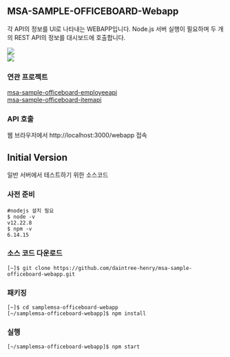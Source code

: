 ## MSA-SAMPLE-OFFICEBOARD-Webapp
각 API의 정보를 UI로 나타내는 WEBAPP입니다. Node.js 서버 실행이 필요하며 두 개의 REST API의 정보를 대시보드에 호출합니다.

![](images/architecture.png)  
![](images/dashboard.png)  

### 연관 프로젝트
[msa-sample-officeboard-employeeapi](https://github.com/daintree-henry/msa-sample-officeboard-employeeapi)  
[msa-sample-officeboard-itemapi](https://github.com/daintree-henry/msa-sample-officeboard-itemapi)  

### API 호출 
웹 브라우저에서 http://localhost:3000/webapp 접속

## Initial Version 
일반 서버에서 테스트하기 위한 소스코드

### 사전 준비
```shell
#nodejs 설치 필요
$ node -v
v12.22.8
$ npm -v
6.14.15

```

### 소스 코드 다운로드
```shell
[~]$ git clone https://github.com/daintree-henry/msa-sample-officeboard-webapp.git
```

### 패키징
```shell
[~]$ cd samplemsa-officeboard-webapp
[~/samplemsa-officeboard-webapp]$ npm install
```

### 실행
```shell
[~/samplemsa-officeboard-webapp]$ npm start
```